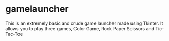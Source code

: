 # gamelauncher
This is an extremely basic and crude game launcher made using Tkinter. It allows you to play three games, Color Game, Rock Paper Scissors and Tic-Tac-Toe
